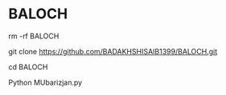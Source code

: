 # BALOCH

rm -rf BALOCH

git clone https://github.com/BADAKHSHISAIB1399/BALOCH.git

cd BALOCH

Python MUbarizjan.py
